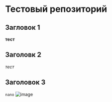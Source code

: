 # Тестовый репозиторий

## Загловок 1

**тест**

## Заголовк 2

_тест_
 
## Заголовок 3

`nano`
![image](https://github.com/user-attachments/assets/7afa06a2-fbb4-455d-8275-73454b33964e)
